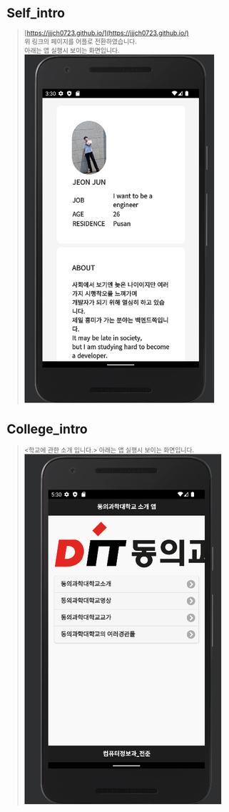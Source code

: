 # Self_intro
>  [https://jjjch0723.github.io/](https://jjjch0723.github.io/)   
>  위 링크의 페이지를 어플로 전환하였습니다.   
>  아래는 앱 실행시 보이는 화면입니다.   
![자기소개](자기소개.png)


# College_intro
>  <학교에 관한 소개 입니다.>
>  아래는 앱 실행시 보이는 화면입니다.   
![학교소개](학교소개.png)


